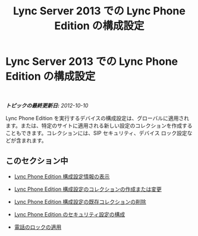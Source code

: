 ﻿---
title: Lync Server 2013 での Lync Phone Edition の構成設定
TOCTitle: Lync Server 2013 での Lync Phone Edition の構成設定
ms:assetid: fa0ec6c0-06d7-4f42-a4b2-27b56bf27a2d
ms:mtpsurl: https://technet.microsoft.com/ja-jp/library/JJ721944(v=OCS.15)
ms:contentKeyID: 49887226
ms.date: 05/19/2016
mtps_version: v=OCS.15
ms.translationtype: HT
---

# Lync Server 2013 での Lync Phone Edition の構成設定

 

_**トピックの最終更新日:** 2012-10-10_

Lync Phone Edition を実行するデバイスの構成設定は、グローバルに適用されます。または、特定のサイトに適用される新しい設定のコレクションを作成することもできます。コレクションには、SIP セキュリティ、デバイス ロック設定などが含まれます。

## このセクション中

  - [Lync Phone Edition 構成設定情報の表示](lync-server-2013-view-lync-phone-edition-configuration-settings-information.md)

  - [Lync Phone Edition 構成設定のコレクションの作成または変更](lync-server-2013-create-or-modify-a-collection-of-lync-phone-edition-configuration-settings.md)

  - [Lync Phone Edition 構成設定の既存コレクションの削除](lync-server-2013-delete-an-existing-collection-of-lync-phone-edition-configuration-settings.md)

  - [Lync Phone Edition のセキュリティ設定の構成](lync-server-2013-configure-security-settings-for-lync-phone-edition.md)

  - [電話のロックの適用](lync-server-2013-enforce-phone-locking.md)

